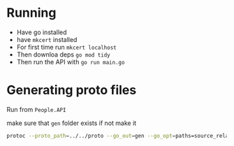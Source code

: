 # Running 

- Have go installed
- have `mkcert` installed
- For first time run `mkcert localhost`
- Then downloa deps `go mod tidy`
- Then run the API with `go run main.go`



# Generating proto files

Run from `People.API`

make sure that `gen` folder exists if not make it

```bash
protoc --proto_path=../../proto --go_out=gen --go_opt=paths=source_relative --go-grpc_out=gen --go-grpc_opt=paths=source_relative common/person.proto
```